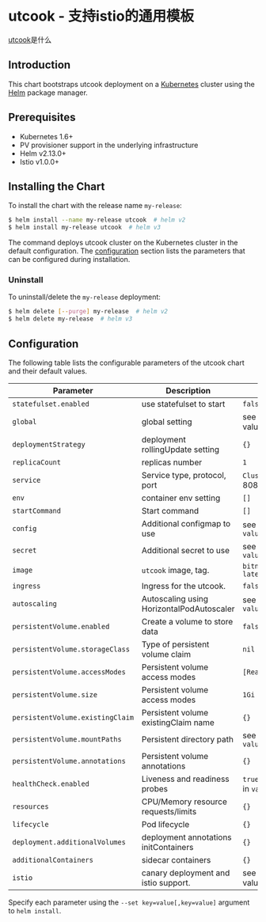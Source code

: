 # utcook - 支持istio的通用模板

[utcook](https://github.com/ygqygq2/charts/tree/master/utcook)是什么

## Introduction

This chart bootstraps utcook deployment on a [Kubernetes](http://kubernetes.io) cluster using the [Helm](https://helm.sh) package manager.

## Prerequisites

- Kubernetes 1.6+
- PV provisioner support in the underlying infrastructure
- Helm v2.13.0+
- Istio v1.0.0+

## Installing the Chart

To install the chart with the release name `my-release`:

```bash
$ helm install --name my-release utcook  # helm v2
$ helm install my-release utcook  # helm v3
```

The command deploys utcook cluster on the Kubernetes cluster in the default configuration. The [configuration](#configuration) section lists the parameters that can be configured during installation.

### Uninstall

To uninstall/delete the `my-release` deployment:

```bash
$ helm delete [--purge] my-release  # helm v2
$ helm delete my-release  # helm v3
```

## Configuration

The following table lists the configurable parameters of the utcook chart and their default values.

| Parameter                  | Description                         | Default                                |
| -----------------------    | ----------------------------------- | -------------------------------------- |
| `statefulset.enabled`      | use statefulset to start            | `false`                                |
| `global`                   | global setting                      | see in values.yaml                     |
| `deploymentStrategy`       | deployment rollingUpdate setting    | `{}`                                   |
| `replicaCount`             | replicas number                     | `1`                                    |
| `service`                  | Service type, protocol, port        | `ClusterIP` `TCP` 8080, 5005           |
| `env`                      | container env setting               | `[]`                                   |
| `startCommand`             | Start command                       | `[]`                                   |
| `config`                   | Additional configmap to use         | see in `values.yaml`                   |
| `secret`                   | Additional secret to use            | see in `values.yaml`                   |
| `image`                    | `utcook` image, tag.                | `bitnami/nginx` `latest`               |
| `ingress`                  | Ingress for the utcook.             | `false`                                |
| `autoscaling`              | Autoscaling using HorizontalPodAutoscaler| see in `values.yaml`              |
| `persistentVolume.enabled` | Create a volume to store data       | `false`                                |
| `persistentVolume.storageClass` | Type of persistent volume claim| `nil`                                  |
| `persistentVolume.accessModes`  | Persistent volume access modes | `[ReadWriteOnce]`                      |
| `persistentVolume.size`         | Persistent volume access modes | `1Gi`                                  |
| `persistentVolume.existingClaim`| Persistent volume existingClaim name| `{}`                              |
| `persistentVolume.mountPaths`   | Persistent directory path      | see in `values.yaml`                   |
| `persistentVolume.annotations`  | Persistent volume annotations  | `{}`                                   |
| `healthCheck.enabled`      | Liveness and readiness probes       | `true`, detail see in `values.yaml`    |
| `resources`                | CPU/Memory resource requests/limits | `{}`                                   |
| `lifecycle`                | Pod lifecycle                       | `{}`                                   |
| `deployment.additionalVolumes`| deployment annotations initContainers| `{}`                               |
| `additionalContainers`     | sidecar containers                  | `{}`                                   |
| `istio`                    | canary deployment and istio support.| see in values.yaml                     |

Specify each parameter using the `--set key=value[,key=value]` argument to `helm install`.

